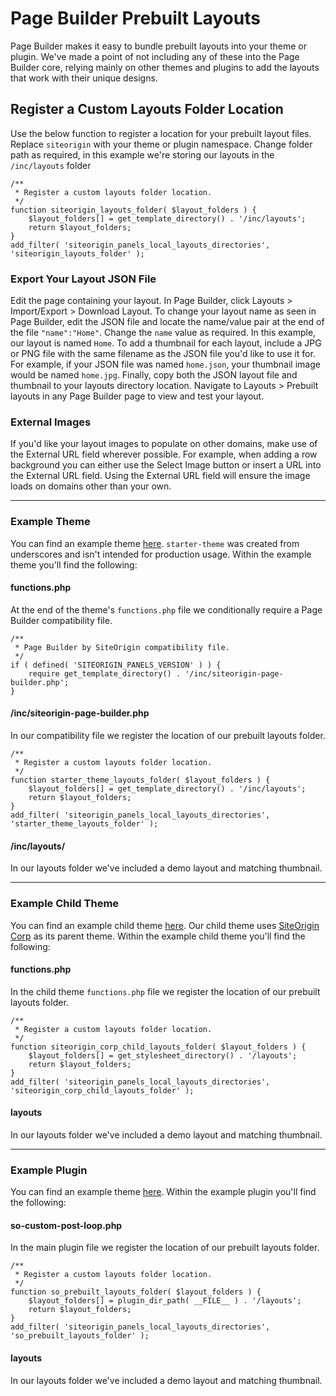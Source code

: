 # Page Builder Prebuilt Layouts

Page Builder makes it easy to bundle prebuilt layouts into your theme or plugin. We've made a point of not including any of these into the Page Builder core, relying mainly on other themes and plugins to add the layouts that work with their unique designs.

## Register a Custom Layouts Folder Location

Use the below function to register a location for your prebuilt layout files. Replace `siteorigin` with your theme or plugin namespace. Change folder path as required, in this example we're storing our layouts in the `/inc/layouts` folder

```
/**
 * Register a custom layouts folder location.
 */
function siteorigin_layouts_folder( $layout_folders ) {
	$layout_folders[] = get_template_directory() . '/inc/layouts';
	return $layout_folders;
}
add_filter( 'siteorigin_panels_local_layouts_directories', 'siteorigin_layouts_folder' );
```

### Export Your Layout JSON File

Edit the page containing your layout. In Page Builder, click Layouts > Import/Export > Download Layout. To change your layout name as seen in Page Builder, edit the JSON file and locate the name/value pair at the end of the file `"name":"Home"`. Change the `name` value as required. In this example, our layout is named `Home`. To add a thumbnail for each layout, include a JPG or PNG file with the same filename as the JSON file you'd like to use it for. For example, if your JSON file was named `home.json`, your thumbnail image would be named `home.jpg`. Finally, copy both the JSON layout file and thumbnail to your layouts directory location. Navigate to Layouts > Prebuilt layouts in any Page Builder page to view and test your layout.

### External Images

If you'd like your layout images to populate on other domains, make use of the External URL field wherever possible. For example, when adding a row background you can either use the Select Image button or insert a URL into the External URL field. Using the External URL field will ensure the image loads on domains other than your own.

---

### Example Theme

You can find an example theme [here](https://siteorigin.com/wp-content/uploads/2019/11/starter-theme.zip). `starter-theme` was created from underscores and isn't intended for production usage. Within the example theme you'll find the following:

#### functions.php

At the end of the theme's `functions.php` file we conditionally require a Page Builder compatibility file.

```
/**
 * Page Builder by SiteOrigin compatibility file.
 */
if ( defined( 'SITEORIGIN_PANELS_VERSION' ) ) {
	require get_template_directory() . '/inc/siteorigin-page-builder.php';
}
```

#### /inc/siteorigin-page-builder.php

In our compatibility file we register the location of our prebuilt layouts folder.

```
/**
 * Register a custom layouts folder location.
 */
function starter_theme_layouts_folder( $layout_folders ) {
	$layout_folders[] = get_template_directory() . '/inc/layouts';
	return $layout_folders;
}
add_filter( 'siteorigin_panels_local_layouts_directories', 'starter_theme_layouts_folder' );
```

#### /inc/layouts/

In our layouts folder we've included a demo layout and matching thumbnail.

---

### Example Child Theme

You can find an example child theme [here](https://siteorigin.com/wp-content/uploads/2019/11/siteorigin-corp-child-prebuilt-layouts.zip). Our child theme uses [SiteOrigin Corp](https://siteorigin.com/theme/corp/) as its parent theme. Within the example child theme you'll find the following:

#### functions.php

In the child theme `functions.php` file we register the location of our prebuilt layouts folder.

```
/**
 * Register a custom layouts folder location.
 */
function siteorigin_corp_child_layouts_folder( $layout_folders ) {
	$layout_folders[] = get_stylesheet_directory() . '/layouts';
	return $layout_folders;
}
add_filter( 'siteorigin_panels_local_layouts_directories', 'siteorigin_corp_child_layouts_folder' );
```
#### layouts

In our layouts folder we've included a demo layout and matching thumbnail.

---

### Example Plugin

You can find an example theme [here](https://siteorigin.com/wp-content/uploads/2019/11/so-prebuilt-layouts.zip). Within the example plugin you'll find the following:

#### so-custom-post-loop.php

In the main plugin file we register the location of our prebuilt layouts folder.

```
/**
 * Register a custom layouts folder location.
 */
function so_prebuilt_layouts_folder( $layout_folders ) {
	$layout_folders[] = plugin_dir_path( __FILE__ ) . '/layouts';
	return $layout_folders;
}
add_filter( 'siteorigin_panels_local_layouts_directories', 'so_prebuilt_layouts_folder' );
```

#### layouts

In our layouts folder we've included a demo layout and matching thumbnail.
